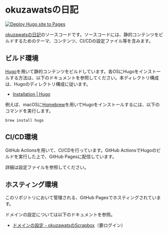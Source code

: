 # okuzawatsの日記

[![Deploy Hugo site to Pages](https://github.com/okuzawats/okuzawats.github.io/actions/workflows/hugo.yml/badge.svg)](https://github.com/okuzawats/okuzawats.github.io/actions/workflows/hugo.yml)

[okuzawatsの日記](https://okuzawats.com/)のソースコードです。ソースコードには、静的コンテンツをビルドするためのテーマ、コンテンツ、CI/CDの設定ファイル等を含みます。

## ビルド環境

[Hugo](https://gohugo.io/)を用いて静的コンテンツをビルドしています。各OSにHugoをインストールする方法は、以下のドキュメントを参照してください。本ディレクトリ構成は、Hugoのディレクトリ構成に従います。

- [Installation | Hugo](https://gohugo.io/installation/)

例えば、macOSに[Homebrew](https://brew.sh/)を用いてHugoをインストールするには、以下のコマンドを実行します。

```
brew install hugo
```

## CI/CD環境

GitHub Actionsを用いて、CI/CDを行っています。GitHub ActionsでHugoのビルドを実行した上で、GitHub Pagesに配信しています。

詳細は設定ファイルを参照してください。

## ホスティング環境

このリポジトリにおいて管理される、GitHub Pagesでホスティングされています。

ドメインの設定については以下のドキュメントを参照。

- [ドメインの設定 - okuzawatsのScrapbox](https://scrapbox.io/okuzawats/%E3%83%89%E3%83%A1%E3%82%A4%E3%83%B3%E3%81%AE%E8%A8%AD%E5%AE%9A)（要ログイン）
